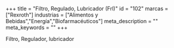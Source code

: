 +++
title = "Filtro, Regulado, Lubricador (Frl)"
id = "102"
marcas = ["Rexroth"]
industrias = ["Alimentos y Bebidas","Energía","Biofarmacéuticos"]
meta_description = ""
meta_keywords = ""
+++
<p>Filtro, Regulador, lubricador</p>